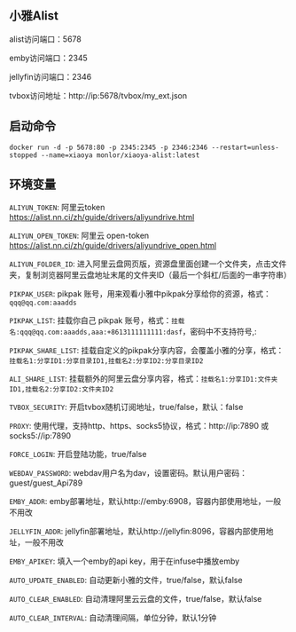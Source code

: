 ## 小雅Alist

alist访问端口：5678

emby访问端口：2345

jellyfin访问端口：2346

tvbox访问地址：http://ip:5678/tvbox/my_ext.json

## 启动命令

```
docker run -d -p 5678:80 -p 2345:2345 -p 2346:2346 --restart=unless-stopped --name=xiaoya monlor/xiaoya-alist:latest
```

## 环境变量

`ALIYUN_TOKEN`: 阿里云token https://alist.nn.ci/zh/guide/drivers/aliyundrive.html 

`ALIYUN_OPEN_TOKEN`: 阿里云 open-token https://alist.nn.ci/zh/guide/drivers/aliyundrive_open.html

`ALIYUN_FOLDER_ID`: 进入阿里云盘网页版，资源盘里面创建一个文件夹，点击文件夹，复制浏览器阿里云盘地址末尾的文件夹ID（最后一个斜杠/后面的一串字符串）

`PIKPAK_USER`: pikpak 账号，用来观看小雅中pikpak分享给你的资源，格式：`qqq@qq.com:aaadds`

`PIKPAK_LIST`: 挂载你自己 pikpak 账号，格式：`挂载名:qqq@qq.com:aaadds,aaa:+8613111111111:dasf`，密码中不支持符号,:

`PIKPAK_SHARE_LIST`: 挂载自定义的pikpak分享内容，会覆盖小雅的分享，格式：`挂载名1:分享ID1:分享目录ID1,挂载名2:分享ID2:分享目录ID2`

`ALI_SHARE_LIST`: 挂载额外的阿里云盘分享内容，格式：`挂载名1:分享ID1:文件夹ID1,挂载名2:分享ID2:文件夹ID2`

`TVBOX_SECURITY`: 开启tvbox随机订阅地址，true/false，默认：false

`PROXY`: 使用代理，支持http、https、socks5协议，格式：http://ip:7890 或 socks5://ip:7890

`FORCE_LOGIN`: 开启登陆功能，true/false

`WEBDAV_PASSWORD`: webdav用户名为dav，设置密码。默认用户密码：guest/guest_Api789

`EMBY_ADDR`: emby部署地址，默认http://emby:6908，容器内部使用地址，一般不用改

`JELLYFIN_ADDR`: jellyfin部署地址，默认http://jellyfin:8096，容器内部使用地址，一般不用改

`EMBY_APIKEY`: 填入一个emby的api key，用于在infuse中播放emby

`AUTO_UPDATE_ENABLED`: 自动更新小雅的文件，true/false，默认false

`AUTO_CLEAR_ENABLED`: 自动清理阿里云云盘的文件，true/false，默认false

`AUTO_CLEAR_INTERVAL`: 自动清理间隔，单位分钟，默认1分钟